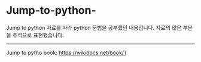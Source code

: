 # Jump-to-python-

Jump to python 자료를 따라 python 문법을 공부했던 내용입니다.
자료의 많은 부분을 주석으로 표현했습니다.

-----------------------------------------------------------
Jump to pytho book: https://wikidocs.net/book/1
